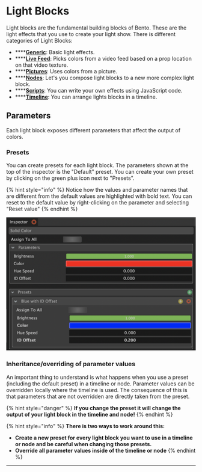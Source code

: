 # Light Blocks

Light blocks are the fundamental building blocks of Bento. These are the light effects that you use to create your light show. There is different categories of Light Blocks:

* \*\*\*\*[**Generic**](generic.md): Basic light effects.
* \*\*\*\*[**Live Feed**](live-feed.md): Picks colors from a video feed based on a prop location on that video texture.
* \*\*\*\*[**Pictures**](pictures.md): Uses colors from a picture.
* \*\*\*\*[**Nodes**](nodes.md): Let's you compose light blocks to a new more complex light block.
* \*\*\*\*[**Scripts**](scripts.md): You can write your own effects using JavaScript code.
* \*\*\*\*[**Timeline**](timeline.md): You can arrange lights blocks in a timeline.

## Parameters

Each light block exposes different parameters that affect the output of colors. 

### Presets

You can create presets for each light block. The parameters shown at the top of the inspector is the "Default" preset. You can create your own preset by clicking on the green plus icon next to "Presets".

{% hint style="info" %}
Notice how the values and parameter names that are different from the default values are highlighted with bold text. You can reset to the default value by right-clicking on the parameter and selecting "Reset value"
{% endhint %}

![](../../.gitbook/assets/bento-presets.png)

### Inheritance/overriding of parameter values

An important thing to understand is what happens when you use a preset \(including the default preset\) in a timeline or node. Parameter values can be overridden locally where the timeline is used. The consequence of this is that parameters that are not overridden are directly taken from the preset. 

{% hint style="danger" %}
**If you change the preset it will change the output of your light block in the timeline and node!** 
{% endhint %}

{% hint style="info" %}
**There is two ways to work around this:**

* **Create a new preset for every light block you want to use in a timeline or node and be careful when changing those presets.**
* **Override all parameter values inside of the timeline or node**
{% endhint %}

 ****

